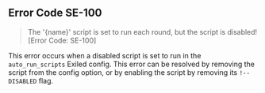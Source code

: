 ## Error Code SE-100
> The '{name}' script is set to run each round, but the script is disabled! [Error Code: SE-100]

This error occurs when a disabled script is set to run in the `auto_run_scripts` Exiled config. This error can be resolved by removing the script from the config option, or by enabling the script by removing its `!-- DISABLED` flag.